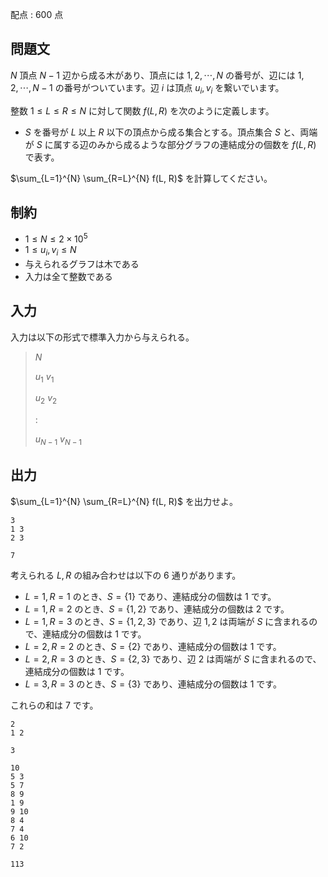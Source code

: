 配点 : $600$ 点

## 問題文

$N$ 頂点 $N-1$ 辺から成る木があり、頂点には $1, 2,\cdots, N$ の番号が、辺には $1, 2, \cdots, N-1$ の番号がついています。辺 $i$ は頂点 $u_i, v_i$ を繋いでいます。

整数 $1 \leq L \leq R \leq N$ に対して関数 $f(L, R)$ を次のように定義します。

- $S$ を番号が $L$ 以上 $R$ 以下の頂点から成る集合とする。頂点集合 $S$ と、両端が $S$ に属する辺のみから成るような部分グラフの連結成分の個数を $f(L, R)$ で表す。

$\sum_{L=1}^{N} \sum_{R=L}^{N} f(L, R)$ を計算してください。

## 制約

- $1 \leq N \leq 2 \times 10^5$
- $1 \leq u_i, v_i \leq N$
- 与えられるグラフは木である
- 入力は全て整数である

## 入力

入力は以下の形式で標準入力から与えられる。

> $N$
> 
> $u_1$ $v_1$
> 
> $u_2$ $v_2$
> 
> $:$
> 
> $u_{N-1}$ $v_{N-1}$

## 出力

$\sum_{L=1}^{N} \sum_{R=L}^{N} f(L, R)$ を出力せよ。

```input1
3
1 3
2 3
```

```output1
7
```

考えられる $L, R$ の組み合わせは以下の $6$ 通りがあります。

- $L = 1, R = 1$ のとき、$S = \{1\}$ であり、連結成分の個数は $1$ です。
- $L = 1, R = 2$ のとき、$S = \{1, 2\}$ であり、連結成分の個数は $2$ です。
- $L = 1, R = 3$ のとき、$S = \{1, 2, 3\}$ であり、辺 $1, 2$ は両端が $S$ に含まれるので、連結成分の個数は $1$ です。
- $L = 2, R = 2$ のとき、$S = \{2\}$ であり、連結成分の個数は $1$ です。
- $L = 2, R = 3$ のとき、$S = \{2, 3\}$ であり、辺 $2$ は両端が $S$ に含まれるので、連結成分の個数は $1$ です。
- $L = 3, R = 3$ のとき、$S = \{3\}$ であり、連結成分の個数は $1$ です。

これらの和は $7$ です。

```input2
2
1 2
```

```output2
3
```

```input3
10
5 3
5 7
8 9
1 9
9 10
8 4
7 4
6 10
7 2
```

```output3
113
```